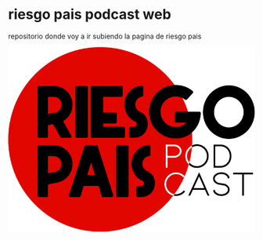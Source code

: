 # riesgo pais podcast web
 repositorio donde voy a ir subiendo la pagina de riesgo pais
 

![logo de riesgo pais](RIESGO%20PAIS%20PODCAST.com/img/riesgo%20pais%20logo%20final.png)
